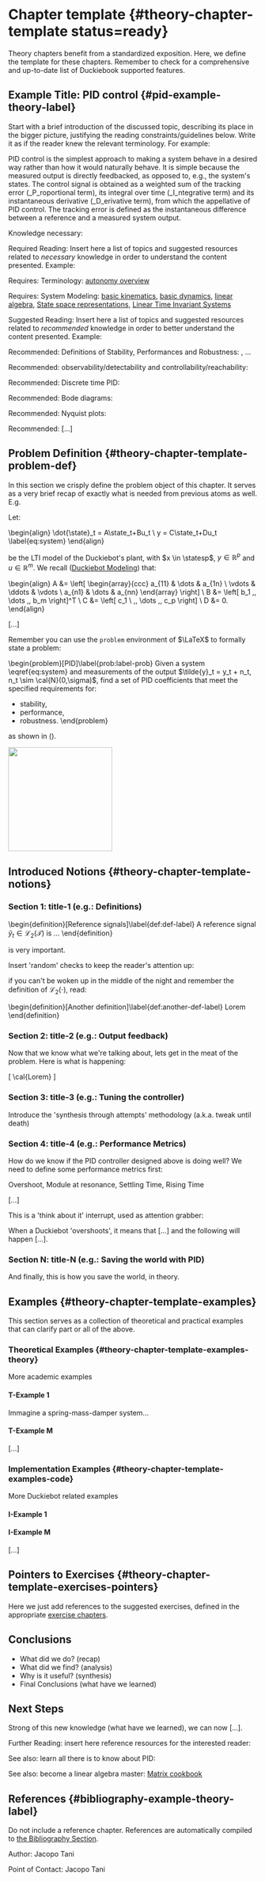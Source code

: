 # Chapter template {#theory-chapter-template status=ready}

Theory chapters benefit from a standardized exposition. Here, we define the template for these chapters. Remember to check [](+duckumentation#markduck) for a comprehensive and up-to-date list of Duckiebook supported features.

## Example Title: PID control {#pid-example-theory-label}

[//]: # (Start copying and pasting template from here)

Start with a brief introduction of the discussed topic, describing its place in the bigger picture, justifying the reading constraints/guidelines below. Write it as if the reader knew the relevant terminology. For example:

PID control is the simplest approach to making a system behave in a desired way rather than how it would naturally behave. It is simple because the measured output is directly feedbacked, as opposed to, e.g., the system's states. The control signal is obtained as a weighted sum of the tracking error (_P_roportional term), its integral over time (_I_ntegrative term) and its instantaneous derivative (_D_erivative term), from which the appellative of PID control. The tracking error is defined as the instantaneous difference between a reference and a measured system output.

<div class='requirements' markdown="1">

Knowledge necessary:

Required Reading: Insert here a list of topics and suggested resources related to _necessary_ knowledge in order to understand the content presented. Example:

Requires: Terminology: [autonomy overview](#autonomy-overview)

Requires: System Modeling: [basic kinematics](+preliminaries#intro-kinematics), [basic dynamics](+preliminaries#intro-dynamics), [linear algebra](+preliminaries#linear_algebra), [State space representations](), [Linear Time Invariant Systems]()

</div>

<div class="requirements" markdown="1">

Suggested Reading: Insert here a list of topics and suggested resources related to _recommended_ knowledge in order to better understand the content presented. Example:

Recommended: Definitions of Stability, Performances and Robustness: [](#bib:placeholder), ...

Recommended: observability/detectability and controllability/reachability: [](#bib:placeholder)

Recommended: Discrete time PID: [](#bib:placeholder)

Recommended: Bode diagrams: [](#bib:placeholder)

Recommended: Nyquist plots: [](#bib:placeholder)

Recommended: [...]

</div>


## Problem Definition {#theory-chapter-template-problem-def}

In this section we crisply define the problem object of this chapter. It serves as a very brief recap of exactly what is needed from previous atoms as well. E.g.

Let:

\begin{align}
\dot{\state}_t = A\state_t+Bu_t \\
y = C\state_t+Du_t              \label{eq:system}
\end{align}

 be the LTI model of the Duckiebot's plant, with $x \in \statesp$, $y \in \mathbb{R}^p$ and $u \in \mathbb{R}^m$. We recall ([Duckiebot Modeling]()) that:

\begin{align}
A &= \left[  \begin{array}{ccc} a_{11}  & \dots & a_{1n} \\ \vdots & \ddots & \vdots \\ a_{n1}  & \dots & a_{nn} \end{array} \right] \\
B &= \left[ b_1 \,\, \dots \,\, b_m \right]^T \\
C &=  \left[ c_1 \ \,\, \dots \,\, c_p \right] \\
D &= 0.
\end{align}

[...]

Remember you can use the `problem` environment of $\LaTeX$ to formally state a problem:

\begin{problem}[PID]\label{prob:label-prob}
Given a system \eqref{eq:system} and measurements of the output $\tilde{y}_t = y_t + n_t, n_t \sim \cal{N}(0,\sigma)$, find a set of PID coefficients that meet the specified requirements for:
- stability,
- performance,
- robustness.
\end{problem}

as shown in ([](#figure:the-bigger-picture)).

<div figure-id="fig:the-bigger-picture" figure-caption="A classical block diagram for PID control. We like to use a lot of clear figures in the Duckiebook.">
     <img src="placeholder.png" style='width: 15em'/>
</div>

## Introduced Notions {#theory-chapter-template-notions}

### Section 1: title-1 (e.g.: Definitions)

\begin{definition}[Reference signals]\label{def:def-label}
A reference signal $\tilde{y}_t \in \mathcal{L}_2(\mathcal{T})$ is ...
\end{definition}

[](#def-label) is very important.

<div class="check" markdown="1">

Insert 'random' checks to keep the reader's attention up:

if you can't be woken up in the middle of the night and remember the definition of $\mathcal{L}_2(\cdot)$, read: [](#bib:placeholder)

</div>

\begin{definition}[Another definition]\label{def:another-def-label}
Lorem
\end{definition}

### Section 2: title-2 (e.g.: Output feedback)

Now that we know what we're talking about, lets get in the meat of the problem. Here is what is happening:

\[ \cal{Lorem}
\]

### Section 3: title-3 (e.g.: Tuning the controller)

Introduce the 'synthesis through attempts' methodology (a.k.a. tweak until death)

### Section 4: title-4 (e.g.: Performance Metrics)

How do we know if the PID controller designed above is doing well? We need to define some performance metrics first:

Overshoot, Module at resonance, Settling Time, Rising Time

[...]

<div class="example-usage" markdown="1">

This is a 'think about it' interrupt, used as attention grabber:

When a Duckiebot 'overshoots', it means that [...] and the following will happen [...].

</div>

### Section N: title-N (e.g.: Saving the world with PID)

And finally, this is how you save the world, in theory.

## Examples {#theory-chapter-template-examples}

This section serves as a collection of theoretical and practical examples that can clarify part or all of the above.

### Theoretical Examples {#theory-chapter-template-examples-theory}

More academic examples

#### T-Example 1

Immagine a spring-mass-damper system...

#### T-Example M

[...]

### Implementation Examples {#theory-chapter-template-examples-code}

More Duckiebot related examples

#### I-Example 1


#### I-Example M

[...]

## Pointers to Exercises {#theory-chapter-template-exercises-pointers}

Here we just add references to the suggested exercises, defined in the appropriate [exercise chapters](+exercises#exercises).


## Conclusions

- What did we do? (recap)
- What did we find? (analysis)
- Why is it useful? (synthesis)
- Final Conclusions (what have we learned)

## Next Steps

Strong of this new knowledge (what have we learned), we can now [...].

<!--(Dear Santa, I would like class='additional-reading' here) -->
<div class="requirements" markdown="1">

Further Reading: insert here reference resources for the interested reader:

See also: learn all there is to know about PID: [](#bib:placeholder)

See also: become a linear algebra master: [Matrix cookbook](#bib:matrix-cookbook)

</div>

[//]: # (End copying and pasting template from here)

## References {#bibliography-example-theory-label}

Do not include a reference chapter. References are automatically compiled to [the Bibliography Section](#bibliography).


Author: Jacopo Tani



Point of Contact: Jacopo Tani
